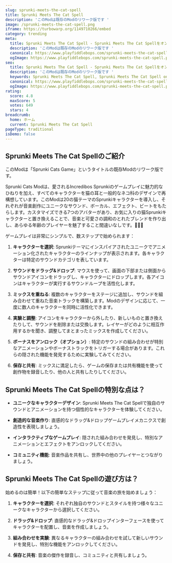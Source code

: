 ```yaml
---
slug: sprunki-meets-the-cat-spell
title: Sprunki Meets The Cat Spell
description: 'このModは既存のModのリワーク版です '
image: /sprunki-meets-the-cat-spell.png
iframe: https://turbowarp.org/1149710266/embed
category: trending
meta:
  title: Sprunki Meets The Cat Spell - Sprunki Meets The Cat Spellをオンラインでプレイ
  description: 'このModは既存のModのリワーク版です '
  canonical: https://www.playfiddlebops.com/sprunki-meets-the-cat-spell/
  ogImage: https://www.playfiddlebops.com/sprunki-meets-the-cat-spell.png
seo:
  title: Sprunki Meets The Cat Spell - Sprunki Meets The Cat Spellをオンラインでプレイ
  description: 'このModは既存のModのリワーク版です '
  keywords: Sprunki Meets The Cat Spell, Sprunki Meets The Cat Spell online
  canonical: https://www.playfiddlebops.com/sprunki-meets-the-cat-spell/
  ogImage: https://www.playfiddlebops.com/sprunki-meets-the-cat-spell.png
rating:
  score: 4.8
  maxScore: 5
  votes: 649
  stars: 4
breadcrumb:
  home: ホーム
  current: Sprunki Meets The Cat Spell
pageType: traditional
isDemo: false
---
```


## Sprunki Meets The Cat Spellのご紹介

このModは「Sprunki Cats Game」というタイトルの既存Modのリワーク版です。

Sprunki Cats Modは、愛されるIncredibos Sprunkiのゲームプレイに魅力的なひねりを加え、すべてのキャラクターを猫の耳と一般的なネコ科のデザインで再構想しています。このModは20の猫テーマのSprunkiキャラクターを導入し、それぞれが音楽創作にユニークなサウンド、ボーカル、エフェクト、ビートをもたらします。カスタマイズできる7つのアバターがあり、お気に入りの猫Sprunkiキャラクターと置き換えることで、音楽と可愛さの調和のとれたブレンドを作り出し、あらゆる年齢のプレイヤーを魅了すること間違いなしです。🐾🎨🎶

ゲームプレイは非常にシンプルで、数ステップで始められます：

1. **キャラクターを選択**: Sprunkiテーマにインスパイアされたユニークでアニメーション化されたキャラクターのラインナップが表示されます。各キャラクターは特定のサウンドカテゴリを表しています。

1. **サウンドをドラッグ&ドロップ**: マウスを使って、画面の下部または側面からサウンドアイコンをドラッグし、キャラクターにドロップします。各アイコンはキャラクターが実行するサウンドループを活性化します。

1. **ミックスを重ねる**: 複数のキャラクターをステージに追加し、サウンドを組み合わせて重ねた音楽トラックを構築します。Modのデザインに応じて、一度に数人のキャラクターを同時に活性化できます。

1. **実験と調整**: アイコンをキャラクターから外したり、新しいものと置き換えたりして、サウンドを削除または交換します。レイヤーがどのように相互作用するかを聞き、調整してまとまったミックスを作成してください。

1. **ボーナスをアンロック（オプション）**: 特定のサウンドの組み合わせが特別なアニメーションやボーナストラックをトリガーする場合があります。これらの隠された機能を発見するために実験してみてください。

1. **保存と共有**: ミックスに満足したら、ゲームの保存または共有機能を使って創作物を録音したり、他の人と共有したりしてください。

## Sprunki Meets The Cat Spellの特別な点は？

- **ユニークなキャラクターデザイン**: Sprunki Meets The Cat Spellで独自のサウンドとアニメーションを持つ個性的なキャラクターを体験してください。

- **創造的な音楽作り**: 直感的なドラッグ&ドロップゲームプレイメカニクスで創造性を表現しましょう。

- **インタラクティブなゲームプレイ**: 隠された組み合わせを発見し、特別なアニメーションとエフェクトをアンロックしてください。

- **コミュニティ機能**: 音楽作品を共有し、世界中の他のプレイヤーとつながりましょう。

## Sprunki Meets The Cat Spellの遊び方は？

始めるのは簡単！以下の簡単なステップに従って音楽の旅を始めましょう：

1. **キャラクターを選択**: それぞれ独自のサウンドとスタイルを持つ様々なユニークなキャラクターから選択してください。

1. **ドラッグ&ドロップ**: 直感的なドラッグ&ドロップインターフェースを使ってキャラクターを配置し、音楽を作成しましょう。

1. **組み合わせを実験**: 異なるキャラクターの組み合わせを試して新しいサウンドを発見し、特別な機能をアンロックしてください。

1. **保存と共有**: 音楽の傑作を録音し、コミュニティと共有しましょう。